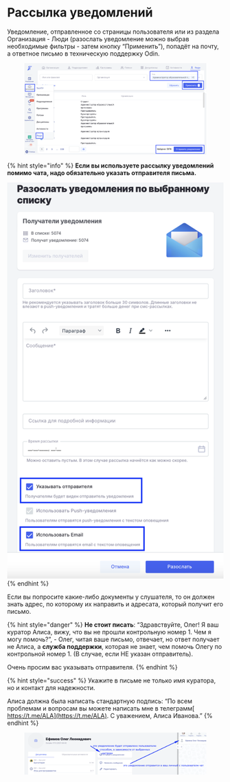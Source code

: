 # Рассылка уведомлений

Уведомление, отправленное со страницы пользователя или из раздела Организация - Люди (разослать уведомление можно выбрав необходимые фильтры - затем кнопку “Применить”), попадёт на почту, а ответное письмо в техническую поддержку Odin.&#x20;

<figure><img src="../../.gitbook/assets/image (145).png" alt=""><figcaption></figcaption></figure>

{% hint style="info" %}
**Если вы используете рассылку уведомлений помимо чата, надо обязательно указать отправителя письма.**&#x20;

![](<../../.gitbook/assets/image (143).png>)
{% endhint %}

Если вы попросите какие-либо документы у слушателя, то он должен знать адрес, по которому их направить и адресата, который получит его письмо.

{% hint style="danger" %}
**Не стоит писать**: “Здравствуйте, Олег! Я ваш куратор Алиса, вижу, что вы не прошли контрольную номер 1. Чем я могу помочь?”, - Олег, читая ваше письмо, отвечает, но ответ получает не Алиса, а **служба поддержки**, которая не знает, чем помочь Олегу по контрольной номер 1. (В случае, если НЕ указан отправитель).

Очень просим вас указывать отправителя.
{% endhint %}

{% hint style="success" %}
Укажите в письме не только имя куратора, но и контакт для надежности.&#x20;

Алиса должна была написать стандартную подпись: “По всем проблемам и вопросам вы можете написать мне в телеграмм[ https://t.me/ALA](https://t.me/ALA).                                                                                       С уважением, Алиса Иванова.”
{% endhint %}

<figure><img src="../../.gitbook/assets/image (144).png" alt=""><figcaption></figcaption></figure>
